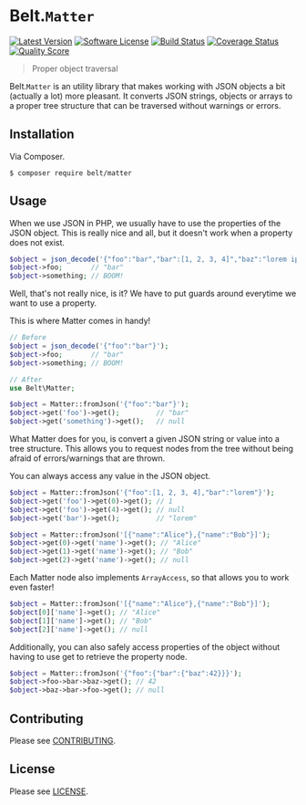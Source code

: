 # Belt.`Matter`

[![Latest Version](http://img.shields.io/packagist/v/belt/matter.svg?style=flat-square)](https://github.com/beltphp/matter/releases)
[![Software License](http://img.shields.io/packagist/l/belt/matter.svg?style=flat-square)](LICENSE)
[![Build Status](https://img.shields.io/travis/beltphp/matter/master.svg?style=flat-square)](https://travis-ci.org/beltphp/releases)
[![Coverage Status](http://img.shields.io/scrutinizer/coverage/g/beltphp/matter.svg?style=flat-square)](https://scrutinizer-ci.com/g/beltphp/matter/code-structure)
[![Quality Score](http://img.shields.io/scrutinizer/g/beltphp/matter.svg?style=flat-square)](https://scrutinizer-ci.com/g/beltphp/matter/)

> Proper object traversal

Belt.`Matter` is an utility library that makes working with JSON objects
a bit (actually a lot) more pleasant. It converts JSON strings, objects or
arrays to a proper tree structure that can be traversed without warnings or
errors.

## Installation

Via Composer.

```shell
$ composer require belt/matter
```

## Usage

When we use JSON in PHP, we usually have to use the properties of the JSON
object. This is really nice and all, but it doesn't work when a property
does not exist.

```php
$object = json_decode('{"foo":"bar","bar":[1, 2, 3, 4]","baz":"lorem ipsum"}');
$object->foo;       // "bar"
$object->something; // BOOM!
```

Well, that's not really nice, is it? We have to put guards around everytime we
want to use a property.

This is where Matter comes in handy!

```php
// Before
$object = json_decode('{"foo":"bar"}');
$object->foo;       // "bar"
$object->something; // BOOM!

// After
use Belt\Matter;

$object = Matter::fromJson('{"foo":"bar"}');
$object->get('foo')->get();         // "bar"
$object->get('something')->get();   // null
```

What Matter does for you, is convert a given JSON string or value into a tree
structure. This allows you to request nodes from the tree without being afraid
of errors/warnings that are thrown.

You can always access any value in the JSON object.

```php
$object = Matter::fromJson('{"foo":[1, 2, 3, 4],"bar":"lorem"}');
$object->get('foo')->get(0)->get(); // 1
$object->get('foo')->get(4)->get(); // null
$object->get('bar')->get();         // "lorem"

$object = Matter::fromJson('[{"name":"Alice"},{"name":"Bob"}]');
$object->get(0)->get('name')->get(); // "Alice"
$object->get(1)->get('name')->get(); // "Bob"
$object->get(2)->get('name')->get(); // null
```

Each Matter node also implements `ArrayAccess`, so that allows you to work
even faster!

```php
$object = Matter::fromJson('[{"name":"Alice"},{"name":"Bob"}]');
$object[0]['name']->get(); // "Alice"
$object[1]['name']->get(); // "Bob"
$object[2]['name']->get(); // null
```

Additionally, you can also safely access properties of the object without having
to use get to retrieve the property node.

```php
$object = Matter::fromJson('{"foo":{"bar":{"baz":42}}}');
$object->foo->bar->baz->get(); // 42
$object->baz->bar->foo->get(); // null
```

## Contributing

Please see [CONTRIBUTING](https://github.com/beltphp/matter/blob/master/CONTRIBUTING.md).

## License

Please see [LICENSE](https://github.com/beltphp/matter/blob/master/LICENSE).

